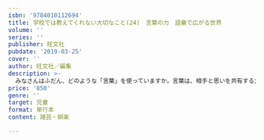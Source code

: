 ```yaml
---
isbn: '9784010112694'
title: 学校では教えてくれない大切なこと(24)　言葉の力　語彙で広がる世界
volume: ''
series: ''
publisher: 旺文社
pubdate: '2019-03-25'
cover: ''
author: 旺文社／編集
description: >-
  みなさんはふだん、どのような「言葉」を使っていますか。言葉は、相手と思いを共有する大切な手段の１つです。使い方次第で、相手の気持ちはプラスにもマイナスにもなります。また、言葉は自分らしく素直に表現すると、相手により伝わりやすくなります。さまざまな人と前向きに関わっていけるよう、言葉の力をたかめましょう。みなさんの今、そして未来をひらくのにきっと役に立ってくれるはずです！
price: '850'
genre: ''
target: 児童
format: 単行本
content: 諸芸・娯楽

---
```

